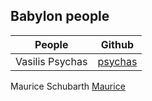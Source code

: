 ## Babylon people

| People        | Github        |
| ------------- |:-------------:| 
| Vasilis Psychas | [psychas](https://github.com/psychas/)
  Maurice Schubarth [Maurice](https://github.com/moequan)